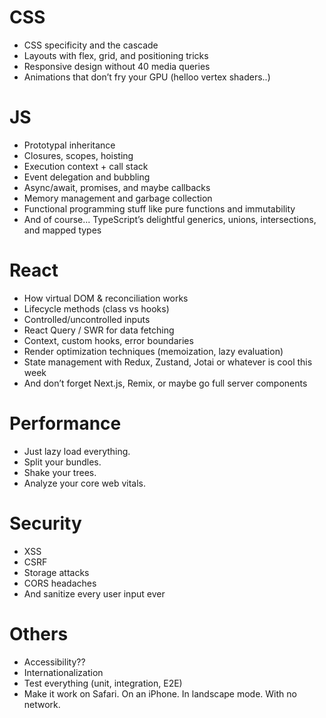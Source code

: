 # CSS

- CSS specificity and the cascade
- Layouts with flex, grid, and positioning tricks
- Responsive design without 40 media queries
- Animations that don’t fry your GPU (helloo vertex shaders..)

# JS

- Prototypal inheritance
- Closures, scopes, hoisting
- Execution context + call stack
- Event delegation and bubbling
- Async/await, promises, and maybe callbacks
- Memory management and garbage collection
- Functional programming stuff like pure functions and immutability
- And of course... TypeScript’s delightful generics, unions, intersections, and mapped types

# React

- How virtual DOM & reconciliation works
- Lifecycle methods (class vs hooks)
- Controlled/uncontrolled inputs
- React Query / SWR for data fetching
- Context, custom hooks, error boundaries
- Render optimization techniques (memoization, lazy evaluation)
- State management with Redux, Zustand, Jotai or whatever is cool this week
- And don’t forget Next.js, Remix, or maybe go full server components

# Performance

- Just lazy load everything.
- Split your bundles.
- Shake your trees.
- Analyze your core web vitals.

# Security

- XSS
- CSRF
- Storage attacks
- CORS headaches
- And sanitize every user input ever

# Others

- Accessibility??
- Internationalization
- Test everything (unit, integration, E2E)
- Make it work on Safari. On an iPhone. In landscape mode. With no network.
